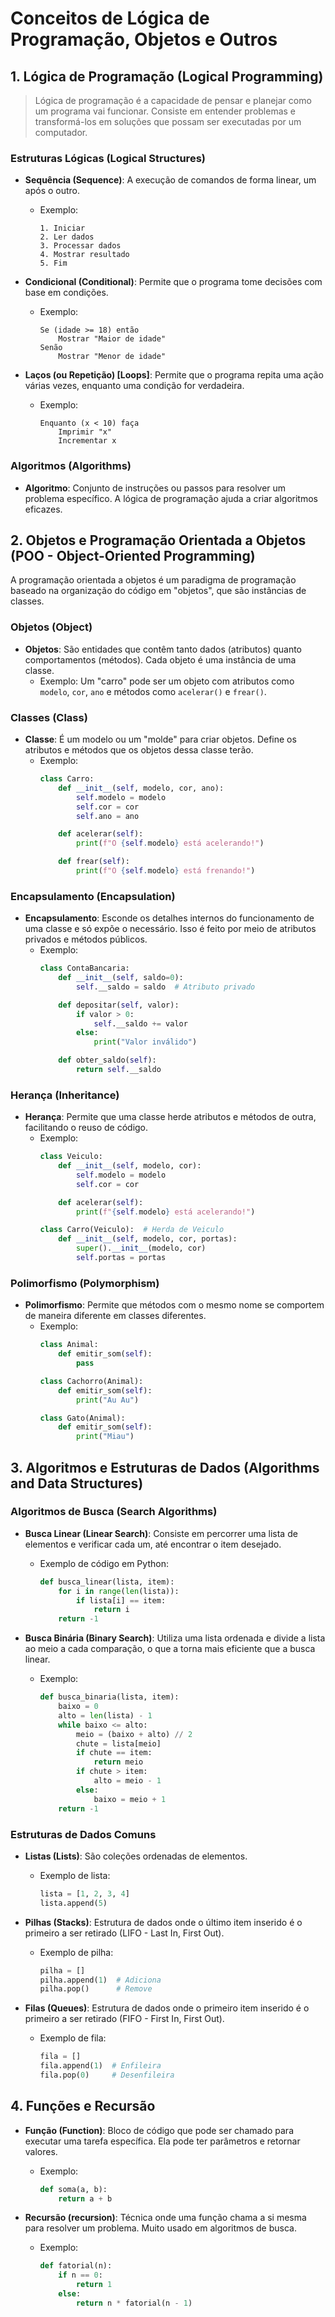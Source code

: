 # Conceitos de Lógica de Programação, Objetos e Outros

## 1. Lógica de Programação (Logical Programming)

> Lógica de programação é a capacidade de pensar e planejar como um programa vai funcionar. Consiste em entender problemas e transformá-los em soluções que possam ser executadas por um computador.

### Estruturas Lógicas (Logical Structures)

- **Sequência (Sequence)**: A execução de comandos de forma linear, um após o outro.
  - Exemplo: 
    ```plaintext
    1. Iniciar
    2. Ler dados
    3. Processar dados
    4. Mostrar resultado
    5. Fim
    ```

- **Condicional (Conditional)**: Permite que o programa tome decisões com base em condições.
  - Exemplo:
    ```plaintext
    Se (idade >= 18) então
        Mostrar "Maior de idade"
    Senão
        Mostrar "Menor de idade"
    ```

- **Laços (ou Repetição) [Loops]**: Permite que o programa repita uma ação várias vezes, enquanto uma condição for verdadeira.
  - Exemplo:
    ```plaintext
    Enquanto (x < 10) faça
        Imprimir "x"
        Incrementar x
    ```

### Algoritmos (Algorithms)

- **Algoritmo**: Conjunto de instruções ou passos para resolver um problema específico. A lógica de programação ajuda a criar algoritmos eficazes.

## 2. Objetos e Programação Orientada a Objetos (POO - Object-Oriented Programming)

A programação orientada a objetos é um paradigma de programação baseado na organização do código em "objetos", que são instâncias de classes.

### Objetos (Object)

- **Objetos**: São entidades que contêm tanto dados (atributos) quanto comportamentos (métodos). Cada objeto é uma instância de uma classe.
  - Exemplo: Um "carro" pode ser um objeto com atributos como `modelo`, `cor`, `ano` e métodos como `acelerar()` e `frear()`.

### Classes (Class)

- **Classe**: É um modelo ou um "molde" para criar objetos. Define os atributos e métodos que os objetos dessa classe terão.
  - Exemplo:
    ```python
    class Carro:
        def __init__(self, modelo, cor, ano):
            self.modelo = modelo
            self.cor = cor
            self.ano = ano

        def acelerar(self):
            print(f"O {self.modelo} está acelerando!")

        def frear(self):
            print(f"O {self.modelo} está frenando!")
    ```

### Encapsulamento (Encapsulation)

- **Encapsulamento**: Esconde os detalhes internos do funcionamento de uma classe e só expõe o necessário. Isso é feito por meio de atributos privados e métodos públicos.
  - Exemplo: 
    ```python
    class ContaBancaria:
        def __init__(self, saldo=0):
            self.__saldo = saldo  # Atributo privado

        def depositar(self, valor):
            if valor > 0:
                self.__saldo += valor
            else:
                print("Valor inválido")

        def obter_saldo(self):
            return self.__saldo
    ```

### Herança (Inheritance)

- **Herança**: Permite que uma classe herde atributos e métodos de outra, facilitando o reuso de código. 
  - Exemplo:
    ```python
    class Veiculo:
        def __init__(self, modelo, cor):
            self.modelo = modelo
            self.cor = cor

        def acelerar(self):
            print(f"{self.modelo} está acelerando!")

    class Carro(Veiculo):  # Herda de Veiculo
        def __init__(self, modelo, cor, portas):
            super().__init__(modelo, cor)
            self.portas = portas
    ```

### Polimorfismo (Polymorphism)

- **Polimorfismo**: Permite que métodos com o mesmo nome se comportem de maneira diferente em classes diferentes. 
  - Exemplo:
    ```python
    class Animal:
        def emitir_som(self):
            pass

    class Cachorro(Animal):
        def emitir_som(self):
            print("Au Au")

    class Gato(Animal):
        def emitir_som(self):
            print("Miau")
    ```

## 3. Algoritmos e Estruturas de Dados (Algorithms and Data Structures)

### Algoritmos de Busca (Search Algorithms)

- **Busca Linear (Linear Search)**: Consiste em percorrer uma lista de elementos e verificar cada um, até encontrar o item desejado.
  - Exemplo de código em Python:
    ```python
    def busca_linear(lista, item):
        for i in range(len(lista)):
            if lista[i] == item:
                return i
        return -1
    ```

- **Busca Binária (Binary Search)**: Utiliza uma lista ordenada e divide a lista ao meio a cada comparação, o que a torna mais eficiente que a busca linear.
  - Exemplo:
    ```python
    def busca_binaria(lista, item):
        baixo = 0
        alto = len(lista) - 1
        while baixo <= alto:
            meio = (baixo + alto) // 2
            chute = lista[meio]
            if chute == item:
                return meio
            if chute > item:
                alto = meio - 1
            else:
                baixo = meio + 1
        return -1
    ```

### Estruturas de Dados Comuns

- **Listas (Lists)**: São coleções ordenadas de elementos.
  - Exemplo de lista:
    ```python
    lista = [1, 2, 3, 4]
    lista.append(5)
    ```

- **Pilhas (Stacks)**: Estrutura de dados onde o último item inserido é o primeiro a ser retirado (LIFO - Last In, First Out).
  - Exemplo de pilha:
    ```python
    pilha = []
    pilha.append(1)  # Adiciona
    pilha.pop()      # Remove
    ```

- **Filas (Queues)**: Estrutura de dados onde o primeiro item inserido é o primeiro a ser retirado (FIFO - First In, First Out).
  - Exemplo de fila:
    ```python
    fila = []
    fila.append(1)  # Enfileira
    fila.pop(0)     # Desenfileira
    ```

## 4. Funções e Recursão

- **Função (Function)**: Bloco de código que pode ser chamado para executar uma tarefa específica. Ela pode ter parâmetros e retornar valores.
  - Exemplo:
    ```python
    def soma(a, b):
        return a + b
    ```

- **Recursão (recursion)**: Técnica onde uma função chama a si mesma para resolver um problema. Muito usado em algoritmos de busca.
  - Exemplo:
    ```python
    def fatorial(n):
        if n == 0:
            return 1
        else:
            return n * fatorial(n - 1)
    ```


